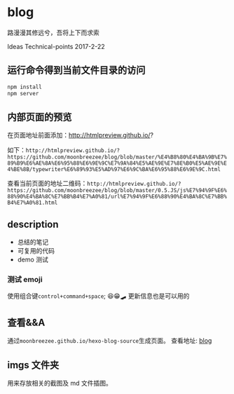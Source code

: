 # blog

路漫漫其修远兮，吾将上下而求索

Ideas Technical-points 2017-2-22

## 运行命令得到当前文件目录的访问

```bash
npm install
npm server
```

## 内部页面的预览

在页面地址前面添加：http://htmlpreview.github.io/?

如下：`http://htmlpreview.github.io/?https://github.com/moonbreezee/blog/blob/master/%E4%B8%80%E4%BA%9B%E7%89%B9%E6%AE%8A%E6%95%88%E6%9E%9C%E7%9A%84%E5%AE%9E%E7%8E%B0%E5%AE%9E%E4%BE%8B/typewriter%E6%89%93%E5%AD%97%E6%9C%BA%E6%95%88%E6%9E%9C.html`

查看当前页面的地址二维码：`http://htmlpreview.github.io/?https://github.com/moonbreezee/blog/blob/master/0.5.JS/js%E7%94%9F%E6%88%90%E4%BA%8C%E7%BB%B4%E7%A0%81/url%E7%94%9F%E6%88%90%E4%BA%8C%E7%BB%B4%E7%A0%81.html`

## description

- 总结的笔记
- 可复用的代码
- demo 测试

### 测试 emoji

使用组合键`control+command+space`;
😆😁🛹
更新信息也是可以用的

## 查看&&A

通过`moonbreezee.github.io/hexo-blog-source`生成页面。
查看地址: [blog](http://blog.qiuww.site/)

## imgs 文件夹

用来存放相关的截图及 md 文件插图。
